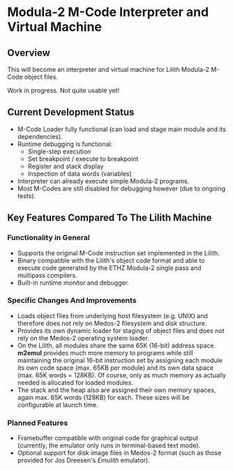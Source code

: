 # Modula-2 M-Code Interpreter and Virtual Machine
## Overview
This will become an interpreter and virtual machine for Lilith Modula-2 M-Code object files.

Work in progress. Not quite usable yet!

## Current Development Status
* M-Code Loader fully functional (can load and stage main module and its dependencies).
* Runtime debugging is functional:
  * Single-step execution
  * Set breakpoint / execute to breakpoint
  * Register and stack display
  * Inspection of data words (variables)
* Interpreter can already execute simple Modula-2 programs.
* Most M-Codes are still disabled for debugging however (due to ongoing tests).

## Key Features Compared To The Lilith Machine
### Functionality in General
* Supports the original M-Code instruction set implemented in the Lilith.
* Binary compatible with the Lilith's object code format and able to execute code generated by the ETHZ Modula-2 single pass and multipass compilers.
* Built-in runtime monitor and debugger.
### Specific Changes And Improvements
* Loads object files from underlying host filesystem (e.g. UNIX) and therefore does not rely on Medos-2 filesystem and disk structure.
* Provides its own dynamic loader for staging of object files and does not rely on the Medos-2 operating system loader.
* On the Lilith, all modules share the same 65K (16-bit) address space. **m2emul** provides much more memory to programs while still maintaining the original 16-bit instruction set by assigning each module its own code space (max. 65KB per module) and its own data space (max. 65K words = 128KB). Of course, only as much memory as actually needed is allocated for loaded modules.
* The stack and the heap also are assigned their own memory spaces, again max. 65K words (128KB) for each. These sizes will be configurable at launch time.
### Planned Features
* Framebuffer compatible with original code for graphical output (currently, the emulator only runs in terminal-based text mode).
* Optional support for disk image files in Medos-2 format (such as those provided for Jos Dreesen's *Emulith* emulator).